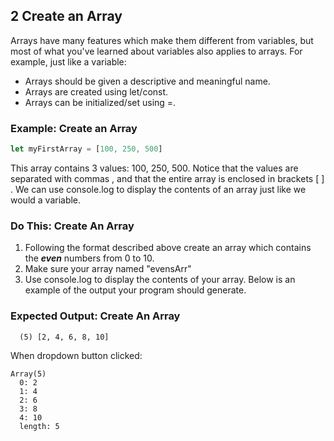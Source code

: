 ## 2 Create an Array

Arrays have many features which make them different from variables, but most of what you've learned about variables also applies to arrays. For example, just like a variable:

- Arrays should be given a descriptive and meaningful name.
- Arrays are created using let/const.
- Arrays can be initialized/set using =.

### Example: Create an Array

```javascript
let myFirstArray = [100, 250, 500]
```

This array contains 3 values: 100, 250, 500. Notice that the values are separated with commas , and that the entire array is enclosed in brackets [ ] . We can use console.log to display the contents of an array just like we would a variable.

### Do This: Create An Array

1. Following the format described above create an array which contains the **_even_** numbers from 0 to 10.
2. Make sure your array named "evensArr"
3. Use console.log to display the contents of your array. Below is an example of the output your program should generate.

### Expected Output: Create An Array

```none
  (5) [2, 4, 6, 8, 10]
```

When dropdown button clicked:

```none
Array(5)
  0: 2
  1: 4
  2: 6
  3: 8
  4: 10
  length: 5
```
